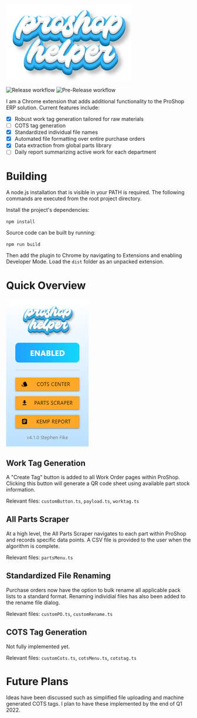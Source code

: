 ![Logo](https://raw.githubusercontent.com/traveno/proshop-helper/main/dist/img/ph-logo.png)

![Release workflow](https://github.com/traveno/proshop-helper/actions/workflows/node.js.release.yml/badge.svg) ![Pre-Release workflow](https://github.com/traveno/proshop-helper/actions/workflows/node.js.pre-release.yml/badge.svg)

I am a Chrome extension that adds additional functionality to the ProShop ERP solution. Current features include:

 - [x] Robust work tag generation tailored for raw materials
 - [ ] COTS tag generation
 - [x] Standardized individual file names
 - [x] Automated file formatting over entire purchase orders
 - [x] Data extraction from global parts library
 - [ ] Daily report summarizing active work for each department

# Building

A node.js installation that is visible in your PATH is required. The following commands are executed from the root project directory.

Install the project's dependencies:

`npm install`

Source code can be built by running:

`npm run build`

Then add the plugin to Chrome by navigating to Extensions and enabling Developer Mode. Load the `dist` folder as an unpacked extension.

# Quick Overview

![Popup image](https://raw.githubusercontent.com/traveno/proshop-helper/main/.github/popup.png)

## Work Tag Generation

A "Create Tag" button is added to all Work Order pages within ProShop. Clicking this button will generate a QR code
sheet using available part stock information.

Relevant files: `customButton.ts`, `payload.ts`, `worktag.ts`

## All Parts Scraper

At a high level, the All Parts Scraper navigates to each part within ProShop and records specific data points.
A CSV file is provided to the user when the algorithm is complete.

Relevant files: `partsMenu.ts`

## Standardized File Renaming

Purchase orders now have the option to bulk rename all applicable pack lists to a standard format.
Renaming individial files has also been added to the rename file dialog.

Relevant files: `customPO.ts`, `customRename.ts`

## COTS Tag Generation

Not fully implemented yet.

Relevant files: `customCots.ts`, `cotsMenu.ts`, `cotstag.ts`

# Future Plans
 
Ideas have been discussed such as simplified file uploading and machine generated COTS tags. I plan to have these implemented by the end of Q1 2022.
